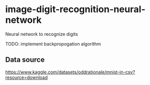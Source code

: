 # image-digit-recognition-neural-network
Neural network to recognize digits

TODO: implement backpropogation algorithm

## Data source
https://www.kaggle.com/datasets/oddrationale/mnist-in-csv?resource=download
